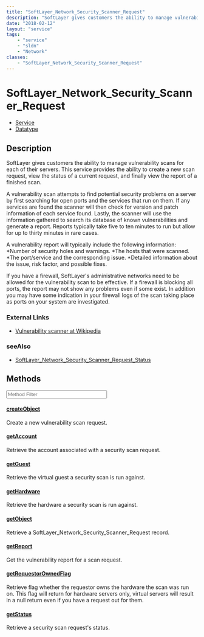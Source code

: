 ```yaml
---
title: "SoftLayer_Network_Security_Scanner_Request"
description: "SoftLayer gives customers the ability to manage vulnerability scans for each of their servers.  This service provides th... "
date: "2018-02-12"
layout: "service"
tags:
    - "service"
    - "sldn"
    - "Network"
classes:
    - "SoftLayer_Network_Security_Scanner_Request"
---
```

# SoftLayer_Network_Security_Scanner_Request
<div id='service-datatype'>
    <ul id='sldn-reference-tabs'>
    <li id='service'> <a href='/reference/services/SoftLayer_Network_Security_Scanner_Request' >Service</a></li>    <li id='datatype'> <a href='/reference/datatypes/SoftLayer_Network_Security_Scanner_Request' >Datatype</a></li>
    </ul>
</div>

## Description


SoftLayer gives customers the ability to manage vulnerability scans for each of their servers.  This service provides the ability to create a new scan request, view the status of a current request, and finally view the report of a finished scan. 

A vulnerability scan attempts to find potential security problems on a server by first searching for open ports and the services that run on them.  If any services are found the scanner will then check for version and patch information of each service found.  Lastly, the scanner will use the information gathered to search its database of known vulnerabilities and generate a report. Reports typically take five to ten minutes to run but allow for up to thirty minutes in rare cases. 

A vulnerability report will typically include the following information: 
*Number of security holes and warnings.
*The hosts that were scanned.
*The port/service and the corresponding issue.
*Detailed information about the issue, risk factor, and possible fixes.


If you have a firewall, SoftLayer's administrative networks need to be allowed for the vulnerability scan to be effective.  If a firewall is blocking all ports, the report may not show any problems even if some exist.  In addition you may have some indication in your firewall logs of the scan taking place as ports on your system are investigated. 

### External Links


* [Vulnerability scanner at Wikipedia](http://en.wikipedia.org/wiki/Vulnerability_scanner)




### seeAlso

* [SoftLayer_Network_Security_Scanner_Request_Status](/reference/datatypes/SoftLayer_Network_Security_Scanner_Request_Status )


        
<div id="properties" class="content service-content">

## Methods

<div class="view-filters">
    <div class="clearfix">
        <div class="search-input-box">
            <input placeholder="Method Filter" onkeyup="titleSearch(inputId='edit-combine', divId='method-div', elementClass='method-row')" 
                type="text" id="edit-combine" value="" size="30" maxlength="128" class="form-text">
        </div>
    </div>
</div>

<div id="method-div">

<div class="method-row">

#### [createObject](/reference/services/SoftLayer_Network_Security_Scanner_Request/createObject)
Create a new vulnerability scan request.

</div>

<div class="method-row">

#### [getAccount](/reference/services/SoftLayer_Network_Security_Scanner_Request/getAccount)
Retrieve the account associated with a security scan request.

</div>

<div class="method-row">

#### [getGuest](/reference/services/SoftLayer_Network_Security_Scanner_Request/getGuest)
Retrieve the virtual guest a security scan is run against.

</div>

<div class="method-row">

#### [getHardware](/reference/services/SoftLayer_Network_Security_Scanner_Request/getHardware)
Retrieve the hardware a security scan is run against.

</div>

<div class="method-row">

#### [getObject](/reference/services/SoftLayer_Network_Security_Scanner_Request/getObject)
Retrieve a SoftLayer_Network_Security_Scanner_Request record.

</div>

<div class="method-row">

#### [getReport](/reference/services/SoftLayer_Network_Security_Scanner_Request/getReport)
Get the vulnerability report for a scan request.

</div>

<div class="method-row">

#### [getRequestorOwnedFlag](/reference/services/SoftLayer_Network_Security_Scanner_Request/getRequestorOwnedFlag)
Retrieve flag whether the requestor owns the hardware the scan was run on. This flag will  return for hardware servers only, virtual servers will result in a null return even if you have  a request out for them.

</div>

<div class="method-row">

#### [getStatus](/reference/services/SoftLayer_Network_Security_Scanner_Request/getStatus)
Retrieve a security scan request's status.

</div>
</div>

</div>

